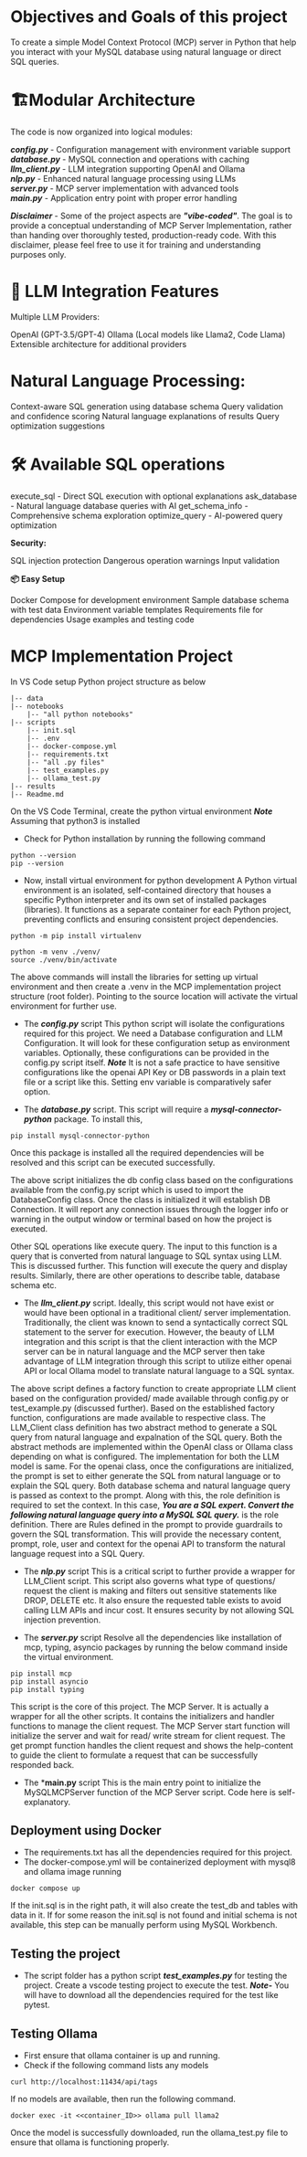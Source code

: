 # **Objectives and Goals of this project**
To create a simple Model Context Protocol (MCP) server in Python that help you interact with your MySQL database using natural language or direct SQL queries.

# **🏗️Modular Architecture**
The code is now organized into logical modules:

***config.py*** - Configuration management with environment variable support \
***database.py*** - MySQL connection and operations with caching \
***llm_client.py*** - LLM integration supporting OpenAI and Ollama \
***nlp.py*** - Enhanced natural language processing using LLMs \
***server.py*** - MCP server implementation with advanced tools \
***main.py*** - Application entry point with proper error handling

***Disclaimer*** - Some of the project aspects are ***"vibe-coded"***. The goal is to provide a conceptual understanding of MCP Server Implementation, rather than handing over thoroughly tested, production-ready code. With this disclaimer, please feel free to use it for training and understanding purposes only.

# **🤖 LLM Integration Features**
Multiple LLM Providers:

OpenAI (GPT-3.5/GPT-4)
Ollama (Local models like Llama2, Code Llama)
Extensible architecture for additional providers

# **Natural Language Processing:**

Context-aware SQL generation using database schema
Query validation and confidence scoring
Natural language explanations of results
Query optimization suggestions

# **🛠️ Available SQL operations**

execute_sql - Direct SQL execution with optional explanations
ask_database - Natural language database queries with AI
get_schema_info - Comprehensive schema exploration
optimize_query - AI-powered query optimization

**Security:**

SQL injection protection
Dangerous operation warnings
Input validation

**📦 Easy Setup**

Docker Compose for development environment
Sample database schema with test data
Environment variable templates
Requirements file for dependencies
Usage examples and testing code

# **MCP Implementation Project**
In VS Code setup Python project structure as below 

```
|-- data
|-- notebooks
    |-- "all python notebooks"
|-- scripts
    |-- init.sql
    |-- .env
    |-- docker-compose.yml
    |-- requirements.txt
    |-- "all .py files"
    |-- test_examples.py
    |-- ollama_test.py
|-- results
|-- Readme.md
```
On the VS Code Terminal, create the python virtual environment
***Note*** Assuming that python3 is installed
- Check for Python installation by running the following command

```
python --version
pip --version
```
- Now, install virtual environment for python development
A Python virtual environment is an isolated, self-contained directory that houses a specific Python interpreter and its own set of installed packages (libraries). It functions as a separate container for each Python project, preventing conflicts and ensuring consistent project dependencies.

``` 
python -m pip install virtualenv

python -m venv ./venv/
source ./venv/bin/activate
```
The above commands will install the libraries for setting up virtual environment and then create a .venv in the MCP implementation project structure (root folder). Pointing to the source location will activate the virtual environment for further use.

- The ***config.py*** script
This python script will isolate the configurations required for this project. We need a Database configuration and LLM Configuration. 
It will look for these configuration setup as environment variables. Optionally, these configurations can be provided in the config.py script itself.
***Note*** It is not a safe practice to have sensitive configurations like the openai API Key or DB passwords in a plain text file or a script like this. Setting env variable is comparatively safer option.

- The ***database.py*** script.
This script will require a ***mysql-connector-python*** package. To install this,

```
pip install mysql-connector-python
```
Once this package is installed all the required dependencies will be resolved and this script can be executed successfully. 

The above script initializes the db config class based on the configurations available from the config.py script which is used to import the DatabaseConfig class.
Once the class is initialized it will establish DB Connection. It will report any connection issues through the logger info or warning in the output window or terminal based on how the project is executed.

Other SQL operations like execute query. The input to this function is a query that is converted from natural language to SQL syntax using LLM. This is discussed further. 
This function will execute the query and display results. Similarly, there are other operations to describe table, database schema etc.

- The ***llm_client.py*** script.
Ideally, this script would not have exist or would have been optional in a traditional client/ server implementation. Traditionally, the client was known to send a syntactically correct SQL statement to the server for execution. However, the beauty of LLM integration and this script is that the client interaction with the MCP server can be in natural language and the MCP server then take advantage of LLM integration through this script to utilize either openai API or local Ollama model to translate natural language to a SQL syntax. 

The above script defines a factory function to create appropriate LLM client based on the configuration provided/ made available through config.py or test_example.py (discussed further).
Based on the established factory function, configurations are made available to respective class.
The LLM_Client class definition has two abstract method to generate a SQL query from natural language and expalnation of the SQL query.
Both the abstract methods are implemented within the OpenAI class or Ollama class depending on what is configured.
The implementation for both the LLM model is same. 
For the openai class, once the configurations are initialized, the prompt is set to either generate the SQL from natural language or to explain the SQL query. 
Both database schema and natural language query is passed as context to the prompt. Along with this, the role definition is required to set the context. In this case,
***You are a SQL expert. Convert the following natural language query into a MySQL SQL query.*** is the role definition.
There are Rules defined in the prompt to provide guardrails to govern the SQL transformation. This will provide the necessary content, prompt, role, user and context for the openai API to transform the natural language request into a SQL Query. 

- The ***nlp.py*** script
This is a critical script to further provide a wrapper for LLM_Client script. This script also governs what type of questions/ request the client is making and filters out sensitive statements like DROP, DELETE etc. It also ensure the requested table exists to avoid calling LLM APIs and incur cost. It ensures security by not allowing SQL injection prevention.

- The ***server.py*** script
Resolve all the dependencies like installation of mcp, typing, asyncio packages by running the below command inside the virtual environment.

```
pip install mcp
pip install asyncio
pip install typing
```
This script is the core of this project. The MCP Server. It is actually a wrapper for all the other scripts. It contains the initializers and handler functions to manage the client request.
The MCP Server start function will initialize the server and wait for read/ write stream for client request. 
The get prompt function handles the client request and shows the help-content to guide the client to formulate a request that can be successfully responded back. 

- The ***main.py** script
This is the main entry point to initialize the MySQLMCPServer function of the MCP Server script.
Code here is self-explanatory.

## **Deployment using Docker**
- The requirements.txt has all the dependencies required for this project.
- The docker-compose.yml will be containerized deployment with mysql8 and ollama image running
```
docker compose up
```
If the init.sql is in the right path, it will also create the test_db and tables with data in it. If for some reason the init.sql is not found and initial schema is not available, this step can be manually perform using MySQL Workbench. 

## **Testing the project**
- The script folder has a python script ***test_examples.py*** for testing the project.
Create a vscode testing project to execute the test. ***Note-*** You will have to download all the dependencies required for the test like pytest.

## **Testing Ollama**
- First ensure that ollama container is up and running.
- Check if the following command lists any models
```
curl http://localhost:11434/api/tags
```
If no models are available, then run the following command.
```
docker exec -it <<container_ID>> ollama pull llama2
```
Once the model is successfully downloaded, run the ollama_test.py file to ensure that ollama is functioning properly.
